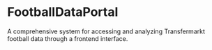 # FootballDataPortal
A comprehensive system for accessing and analyzing Transfermarkt football data through a frontend interface.
